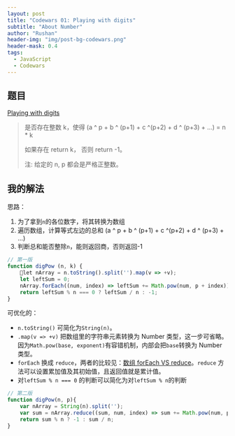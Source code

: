 ```yaml
---
layout: post
title: "Codewars 01: Playing with digits"
subtitle: "About Number"
author: "Rushan"
header-img: "img/post-bg-codewars.png"
header-mask: 0.4
tags:
  - JavaScript
  - Codewars
---
```


## 题目

[Playing with digits](https://www.codewars.com/kata/playing-with-digits/javascript)

> 是否存在整数 k，使得 (a ^ p + b ^ (p+1) + c ^(p+2) + d ^ (p+3) + ...) = n \* k
>
> 如果存在 return k， 否则 return -1。
>
> 注: 给定的 n, p 都会是严格正整数。

## 我的解法

思路：

1. 为了拿到`n`的各位数字，将其转换为数组
2. 遍历数组，计算等式左边的总和 (a ^ p + b ^ (p+1) + c ^(p+2) + d ^ (p+3) + ...)
3. 判断总和能否整除`n`，能则返回商，否则返回-1

```js
// 第一版
function digPow (n, k) {
    let nArray = n.toString().split('').map(v => +v);
    let leftSum = 0;
    nArray.forEach((num, index) => leftSum += Math.pow(num, p + index));
    return leftSum % n === 0 ? leftSum / n : -1;
}
```

可优化的：

- `n.toString()` 可简化为`String(n)`。
- `.map(v => +v)` 把数组里的字符串元素转换为 Number 类型，这一步可省略。因为`Math.pow(base, exponent)`有容错机制，内部会把`base`转换为 Number 类型。
- `forEach` 换成 `reduce`，两者的比较见：[数组 forEach VS reduce](/rushan-blog/2018/11/16/compare-array-forEach-and-reduce/)。`reduce` 方法可以设置累加值及其初始值，且返回值就是累计值。
- 对`leftSum % n === 0` 的判断可以简化为对`leftSum % n`的判断

```js
// 第二版
function digPow(n, p){
    var nArray = String(n).split('');
    var sum = nArray.reduce((sum, num, index) => sum += Math.pow(num, p+index), 0);
    return sum % n ? -1 : sum / n;
}
```
